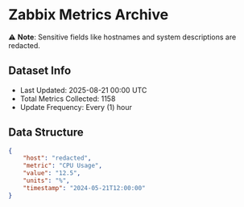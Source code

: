 # Zabbix Metrics Archive

⚠️ **Note**: Sensitive fields like hostnames and system descriptions are redacted.

## Dataset Info
- Last Updated: 2025-08-21 00:00 UTC
- Total Metrics Collected: 1158
- Update Frequency: Every (1) hour

## Data Structure
```json
{
    "host": "redacted",
    "metric": "CPU Usage",
    "value": "12.5",
    "units": "%",
    "timestamp": "2024-05-21T12:00:00"
}
```
